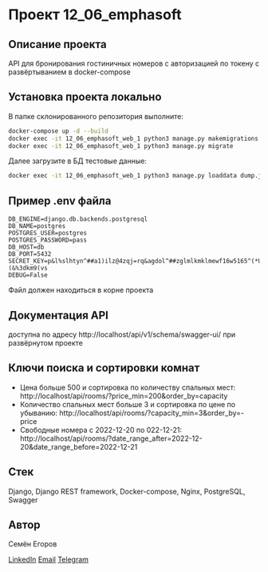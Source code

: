 # Проект 12_06_emphasoft

## Описание проекта

API для бронирования гостиничных номеров с авторизацией по токену с развёртыванием в docker-compose

## Установка проекта локально

В папке склонированного репозитория выполните:

```bash
docker-compose up -d --build
docker exec -it 12_06_emphasoft_web_1 python3 manage.py makemigrations
docker exec -it 12_06_emphasoft_web_1 python3 manage.py migrate
```

Далее загрузите в БД тестовые данные:
```bash
docker exec -it 12_06_emphasoft_web_1 python3 manage.py loaddata dump.json
```
## Пример .env файла

```
DB_ENGINE=django.db.backends.postgresql
DB_NAME=postgres
POSTGRES_USER=postgres
POSTGRES_PASSWORD=pass
DB_HOST=db
DB_PORT=5432
SECRET_KEY=p&l%slhtyn^##a1)ilz@4zqj=rq&agdol^##zglmlkmklmewf16w5165^(*U)(&%3dkm9(vs
DEBUG=False
```

Файл должен находиться в корне проекта

## Документация API

доступна по адресу http://localhost/api/v1/schema/swagger-ui/ при развёрнутом проекте

## Ключи поиска и сортировки комнат

- Цена больше 500 и сортировка по количеству спальных мест:
http://localhost/api/rooms/?price_min=200&order_by=capacity
- Количество спальных мест больше 3 и сортировка по цене по убыванию:
http://localhost/api/rooms/?capacity_min=3&order_by=-price
- Свободные номера с 2022-12-20 по 022-12-21:
http://localhost/api/rooms/?date_range_after=2022-12-20&date_range_before=2022-12-21


## Стек

Django, Django REST framework, Docker-compose, Nginx, PostgreSQL, Swagger


## Автор

Семён Егоров

[LinkedIn](https://www.linkedin.com/in/simonegorov/)
[Email](rhinorofl@gmail.com)
[Telegram](https://t.me/SamePersoon)
